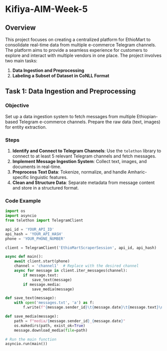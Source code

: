 # Kifiya-AIM-Week-5

## Overview

This project focuses on creating a centralized platform for EthioMart to consolidate real-time data from multiple e-commerce Telegram channels. The platform aims to provide a seamless experience for customers to explore and interact with multiple vendors in one place. The project involves two main tasks:

1. **Data Ingestion and Preprocessing**
2. **Labeling a Subset of Dataset in CoNLL Format**

## Task 1: Data Ingestion and Preprocessing

### Objective

Set up a data ingestion system to fetch messages from multiple Ethiopian-based Telegram e-commerce channels. Prepare the raw data (text, images) for entity extraction.

### Steps

1. **Identify and Connect to Telegram Channels**: Use the `telethon` library to connect to at least 5 relevant Telegram channels and fetch messages.
2. **Implement Message Ingestion System**: Collect text, images, and documents in real-time.
3. **Preprocess Text Data**: Tokenize, normalize, and handle Amharic-specific linguistic features.
4. **Clean and Structure Data**: Separate metadata from message content and store in a structured format.

### Code Example

```python
import os
import asyncio
from telethon import TelegramClient

api_id = 'YOUR_API_ID'
api_hash = 'YOUR_API_HASH'
phone = 'YOUR_PHONE_NUMBER'

client = TelegramClient('EthioMartScraperSession', api_id, api_hash)

async def main():
    await client.start(phone)
    channel = 'channel1'  # Replace with the desired channel
    async for message in client.iter_messages(channel):
        if message.text:
            save_text(message)
        if message.media:
            save_media(message)

def save_text(message):
    with open('messages.txt', 'a') as f:
        f.write(f"{message.sender_id}\t{message.date}\t{message.text}\n")

def save_media(message):
    path = f"media/{message.sender_id}_{message.date}"
    os.makedirs(path, exist_ok=True)
    message.download_media(file=path)

# Run the main function
asyncio.run(main())